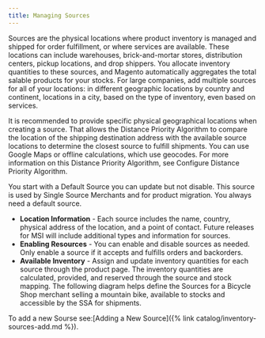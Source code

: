 ```yaml
---
title: Managing Sources 
---
```


Sources are the physical locations where product inventory is managed and shipped for order fulfillment, or where services are available. These locations can include warehouses, brick-and-mortar stores, distribution centers, pickup locations, and drop shippers. You allocate inventory quantities to these sources, and Magento automatically aggregates the total salable products for your stocks. For large companies, add multiple sources for all of your locations: in different geographic locations by country and continent, locations in a city, based on the type of inventory, even based on services.

It is recommended to provide specific physical geographical locations when creating a source. That allows the Distance Priority Algorithm to compare the location of the shipping destination address with the available source locations to determine the closest source to fulfill shipments. You can use Google Maps or offline calculations, which use geocodes. For more information on this Distance Priority Algorithm, see Configure Distance Priority Algorithm.

You start with a Default Source you can update but not disable. This source is used by Single Source Merchants and for product migration. You always need a default source.

- **Location Information** - Each source includes the name, country, physical address of the location, and a point of contact. Future releases for MSI will include additional types and information for sources.
- **Enabling Resources** - You can enable and disable sources as needed. Only enable a source if it accepts and fulfills orders and backorders.
- **Available Inventory** - Assign and update inventory quantities for each source through the product page. The inventory quantities are calculated, provided, and reserved through the source and stock mapping.
The following diagram helps define the Sources for a Bicycle Shop merchant selling a mountain bike, available to stocks and accessible by the SSA for shipments.

To add a new Sourse see:[Adding a New Source]({% link catalog/inventory-sources-add.md %}).